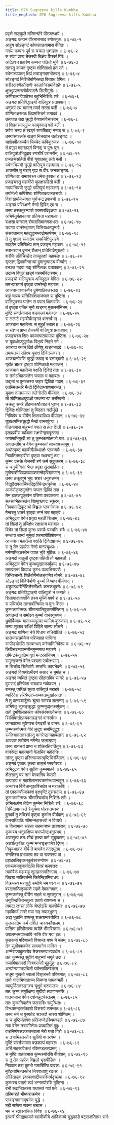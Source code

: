 ```yaml
---
title: 076 Sugreeva kills Kumbha
title_english: 076 Sugreeva kills Kumbha

---
```


<div class="audioEmbed"  caption="श्रीराम-हरिसीताराममूर्ति-घनपाठिभ्यां वचनम्" src="https://archive.org/download/Ramayana-recitation-Sriram-harisItArAmamUrti-Ghanapaati-v2/Kanda_6/Kanda_6_YK-076-Sugreeva_kills_Kumbha_0.mp3"></div>

प्रवृत्ते सङ्कुले तस्मिन्घोरे वीरजनक्षये ।  
अङ्गदः कम्पनं वीरमाससाद रणोत्सुकः ॥ ६-७६-१  
आहूय सोऽङ्गदं कोपात्ताडयामास वेगितः ।  
गदया कम्पनः पूर्वं स चचाल भृशाहतः ॥ ६-७६-२  
स संज्ञां प्राप्य तेजस्वी चिक्षेप शिखरं गिरेः ।  
अर्दितश्च प्रहारेण कम्पनः पतितो भुवि ॥ ६-७६-३  
ततस्तु कम्पनं दृष्ट्वा शोणिताक्षो हतं रणे ।  
रथेनाभ्यपतत् क्षिप्रं तत्राङ्गदमभीतवत् ॥ ६-७६-४  
सोऽङ्गदं निशितैर्बाणैस्तदा विव्याध वेगितः ।  
शरीरदारणैस्तीक्षणैः कालाग्निसमविग्रहैः ॥ ६-७६-५  
क्षुरक्षुरप्रनाराचैर्वत्सदनैः शिलीमुखैः ।  
कर्णिशल्यविपाठैश्च बहुभिर्निशितैः शरैः ॥ ६-७६-६  
अङ्गदः प्रतिविद्धाङ्गो वालिपुत्रः प्रतापवान् ।  
धनुरुग्रं रथं बाणान् ममर्द तरसा बली ॥ ६-७६-७  
शोणिताक्षस्ततः क्षिप्रमसिचर्म समाददे ।  
उत्पपात तदा क्रुद्धो वेगवानविचारयन् ॥ ६-७६-८  
तं क्षिप्रतरमाप्लुत्य परामृश्याङ्गदो बली ।  
करेण तस्य तं खड्गं समाच्चिद्य ननाद च ॥ ६-७६-९  
तस्यांसफलके खड्गं निचखान ततोऽङ्गदः ।  
यज्ञोपवीतवच्चैनं चिच्चेद कपिकुञ्जरः ॥ ६-७६-१०  
तं प्रगृह्य महाखड्गं विनद्य च पुनः पुनः ।  
वालिपुत्रोऽभिदुद्राव रणशीर्षं परानरीन् ॥ ६-७६-११  
प्रजङ्घसहितो वीरो यूपाक्षस्तु ततो बली ।  
रथेनाभिययौ क्रुद्धो वालिपुत्रं महाबलम् ॥ ६-७६-१२  
आयसीम् तु गदाम् गृह्य स वीरः कनकाङ्गदः ।  
शोणिताक्षः समाश्वस्य तमेवानुपपात ह ॥ ६-७६-१३  
प्रजङ्घस्तु महावीरो यूपाक्षसहितो बली ।  
गदयाभिययौ क्रुद्धो वालिपुत्रं महाबलम् ॥ ६-७६-१४  
तयोर्मध्ये कपिश्रेष्ठः शोणिताक्षप्रजङ्घयोः ।  
विशाखयोर्मध्यगतः पूर्णचन्द्र इवाबभौ ॥ ६-७६-१५  
अङ्गदं परिरक्षनौ मैन्दो द्विविद एव च ।  
तस्य तस्थतुरभ्याशे परस्परदिदृक्षया ॥ ६-७६-१६  
अभिपेतुर्महाकायाः प्रतियत्ता महाबलाः ।  
राक्षसा वानरान् रोषादसिबाणगदाधराः ॥ ६-७६-१७  
त्रयाणां वानरेन्द्राणाम् त्रिभिराक्षसपुम्गवैः ।  
संसक्तानाम् महद्युद्धमभवद्रोमहर्षणम् ॥ ६-७६-१८  
ते तु वृक्षान् समादाय सम्प्रचिक्षिपुराहवे ।  
खड्गेन प्रतिचिक्षेप तान् प्रजङ्ग महाबलः ॥ ६-७६-१९  
रथानश्वान् द्रुमान् शैलान् प्रतिचिक्षिपुराहवे ।  
शरौघैः प्रतिचिच्छेद तान्यूपाक्षो महाबलः ॥ ६-७६-२०  
सृष्टान् द्विवदमैन्दाभ्यां द्रुमानुत्पाट्य वीर्य्वान् ।  
बभञ्ज गदया मद्य शोणिताक्षः प्रतापवान् ॥ ६-७६-२१  
उद्यम्य विपुलं खड्गं परमर्मविदारणम् ।  
प्रजङ्घो वालिपुत्राय अभिदुद्राव वेगितः ॥ ६-७६-२२  
तमभ्याशगतं दृष्ट्वा वानरेन्द्रो महाबलः ।  
आजघानाश्वकर्णेन द्रुमेणातिबलस्तदा ॥ ६-७६-२३  
बाहुं चास्य सनिस्त्रिंशमाजघान स मुष्टिना ।  
वालिपुत्रस्य घातेन स पपात क्षितावसिः ॥ ६-७६-२४  
तं दृष्ट्वा पतितं भूमौ खड्गम् मुसलसंनिभम् ।  
मुष्टिं संवर्तयामास वज्रकल्पं महाबलः ॥ ६-७६-२५  
स ललाटे महावीर्यमङ्गदं वानरर्षभम् ।  
आजघान महातेजाः स मुहूर्तं च्चाल ह ॥ ६-७६-२६  
स संज्ञाम् प्राप्य तेजस्वी वालिपुत्रः प्रतापवान् ।  
प्रजङ्घस्य शिरः कायात्पातयामास मुष्टिना ॥ ६-७६-२७  
स यूपाक्षोऽश्रुपूर्णाक्षः पितृव्ये निहते रणे ।  
अवरुह्य रथान् क्षिप्रं क्षीणेषुः खड्गमाददे ॥ ६-७६-२८  
तमापतन्तं संप्रेक्ष्य यूपाक्षं द्विविदस्त्वरन् ।  
आजघानोरसि क्रुद्धो जग्राह च बलाद्बली ॥ ६-७६-२९  
गृहीतं भ्रातरं दृष्ट्वा शोणिताक्षो महाबलम् ।  
आजघान महातेजा वक्षसि द्विविदं ततः ॥ ६-७६-३०  
स ततोऽभिहतस्तेन चचाल च महाबलः ।  
उद्यतां च पुनस्तस्य जहार द्विविदो गदाम् ॥ ६-७६-३१  
एतस्मिन्नन्तरे मैन्दो द्विविदाभ्याशमागमत् ।  
यूपाक्षं ताडमामास तलेनोरसि वीर्यवान् ॥ ६-७६-३२  
तौ शोणिताक्षयूपाक्षौ प्लवम्गाभ्यां तरस्विनौ ।  
चक्रतुः समरे तीव्रमाकर्षोत्पाटनं भृशम् ॥ ६-७६-३३  
द्विविदः शोणिताक्षं तु विददार नखैर्मुखे ।  
निष्पिपेष च वीर्येण क्षितावाविध्य वीर्यवान् ॥ ६-७६-३४  
यूपाक्षमभिसंक्रुद्धो मैन्दो वानरपुंगवः ।  
पीडयामास बाहुभ्यां पपात स हतः क्षितौ ॥ ६-७६-३५  
हतप्रप्रवीरा व्यथिता राक्षसेन्द्रचमूस्तदा ।  
जगामाभिमुखी सा तु कुम्भकर्णात्मजो यतः ॥ ६-७६-३६  
आपतन्तीम् च वेगेन कुम्भस्तां सान्त्वयच्चमूम् ।  
अथोत्कृष्टं महावीर्यैर्लब्धलक्षैः प्लवम्गमैः ॥ ६-७६-३७  
निपातितमहावीरां दृष्ट्वा रक्षश्चमूं तदा ।  
कुम्भः प्रचक्रे तेजस्वी रणे कर्म सुदुष्करम् ॥ ६-७६-३८  
स धनुर्धन्विनां श्रेष्ठः प्रगृह्य सुसमाहितः ।  
मुमोचाशीविषप्रख्याञ्शरान्देहविदारणान् ॥ ६-७६-३९  
तस्य तच्छुशुभे भूयः सशरं धनुरुत्तमम् ।  
विद्युदैरावतार्चिष्मद्द्वितीयेन्द्रधनुर्यथा ॥ ६-७६-४०  
आकर्णकृष्टमुक्तेन जघान द्विविदं तदा ।  
तेन हाटकपुङ्खेन पत्रिणा पत्रवाससा ॥ ६-७६-४१  
सहसाभिहतस्तेन विप्रमुक्तपदः स्फुरन् ।  
निपपाताद्रिकूटाभो विह्वलः प्लवगोत्तमः ॥ ६-७६-४२  
मैन्दस्तु भ्रातरं दृष्ट्वा भग्नं तत्र महाहवे ।  
अभिदुद्राव वेगेन प्रगृह्य महतीं शिलाम् ॥ ६-७६-४३  
तां शिलां तु प्रचिक्षेप राक्षसाय महाबलः ।  
बिभेद तां शिलां कुम्भः प्रसन्नैः पञ्चभिः शरैः ॥ ६-७६-४४  
सन्धाय चान्यं सुमुखं शरमाशीविषोपमम् ।  
आजघान महातेजा वक्षसि द्विविदाग्रजम् ॥ ६-७६-४५  
स तु तेन प्रहारेण मैन्दो वानरयूथपः ।  
मर्मण्यभिहतस्तेन पपात भुवि मूर्छितः ॥ ६-७६-४६  
अङ्गदो मातुलौ दृष्ट्वा पतितौ तौ महाबलौ ।  
अभिदुद्राव वेगेन कुम्भमुद्यतकार्मुकम् ॥ ६-७६-४७  
तमापतन्तं विव्याध कुम्भः पञ्चभिरायसैः ।  
त्रिभिश्चान्यैः शितैर्बाणैर्मातङ्गमिव तोमरैः ॥ ६-७६-४८  
सोऽङ्गदं विविधैर्बाणैः कुम्भो विव्याध वीर्यवान् ।  
अकुण्ठधारैर्निशितैस्तीक्ष्णैः कनकभूषणैः ॥ ६-७६-४९  
अङ्गदः प्रतिविद्धाङ्गो वालिपुत्रो न कम्पते ।  
शिलापादपवर्षाणि तस्य मूर्ध्नि ववर्ष ह ॥ ६-७६-५०  
स प्रचिच्छेद तान्सर्वान्बिभेद च पुनः शिलाः ।  
कुम्भकर्णात्मजः श्रीमान्वालिपुत्रसमीरितान् ॥ ६-७६-५१  
आपतन्तं च सम्प्रेक्ष्य कुम्भो वानरयूथपम् ।  
भ्रुवोर्विव्याध बाणाभ्यामुल्काभ्यामिव कुञ्जरम् ॥ ६-७६-५२  
तस्य सुस्राव रुधिरं पिहिते चास्य लोचने ।  
अङ्गदः पाणिना नेत्रे पिधाय रुधिरोक्षिते ॥ ६-७६-५३  
सालमासन्नमेकेन परिजग्राह पाणिना ।  
सम्पीड्योरसि सस्कन्धम् करेणाभिनिवेश्य च ॥ ६-७६-५४  
किञ्चिदभ्यवनम्यैनमुन्ममाथ महारणे ।  
तमिन्द्रकेतुप्रतिमं वृक्षं मन्दरसंनिभम् ॥ ६-७६-५५  
समुत्सृजन्तं वेगेन पश्यतां सर्वरक्षसाम् ।  
स चिच्छेद शितैर्बाणैः सप्तभिः कायभेदनैः ॥ ६-७६-५६  
अङ्गदो विव्यथेऽभीक्ष्णं ससाद च मुमोह च ।  
अङ्गदं व्यथितं दृष्ट्वा सीदन्तमिव सागरे ॥ ६-७६-५७  
दुरासदं हरिश्रेष्ठा राघवाय न्यवेदयन् ।  
रामस्तु व्यथितं श्रुत्वा वालिपुत्रं महाहवे ॥ ६-७६-५८  
व्यादिदेश हरिश्रेष्ठाञ्जाम्बवत्प्रमुखांस्ततः ।  
ते तु वानरशार्दूलाः श्रुत्वा रामस्य शासनम् ॥ ६-७६-५९  
अभिपेतुः सुसङ्क्रुद्धाः कुम्भमुद्यतकार्मुकम् ।  
ततो द्रुमशिलाहस्ताः कोपसंरक्तलोचनाः ॥ ६-७६-६०  
रिरक्षिषन्तोऽभ्यपतन्नङ्गदं वानरर्षभाः ।  
जाम्बवांश्च सुषेणश्च वेगदर्शी च वानरः ॥ ६-७६-६१  
कुम्भकर्णात्मजं वीरं क्रुद्धाः समभिदुद्रुवुः ।  
समीक्ष्यातततस्तांस्तु वानरेन्द्रान्महाबलान् ॥ ६-७६-६२  
आववार शरौघेण नगेनेव जलाशयम् ।  
तस्य बाणचयं प्राप्य न शोकेरतिवर्तितुम् ॥ ६-७६-६३  
वानरेन्द्रा महात्मानो वेलामिव महोदधिः ।  
तांस्तु दृष्ट्वा हरिगणाञ्शरवृष्टिभिरर्दितान् ॥ ६-७६-६४  
अङ्गदं पृष्ठतः कृत्वा भ्रातृजं प्लवगेश्वरः ।  
अभिदुद्राव वेगेन सुग्रीवः कुम्भमाहवे ॥ ६-७६-६५  
शैलसानु चरं नागं वेगवानिव केसरी ।  
उत्पाट्य च महाशैलानश्वकर्णान्धवान्बहून् ॥ ६-७६-६६  
अन्यांश्च विविधान्वृक्षांश्चिक्षेप च महाकपिः ।  
तां छादयन्तीमाकाशं वृक्षवृष्टिं दुरासदाम् ॥ ६-७६-६७  
कुम्भकर्णात्मजः श्रीमांश्चिच्छेद निशितैः शरैः ।  
अभिलक्ष्येण तीव्रेण कुम्भेन निशितैः शरैः ॥ ६-७६-६८  
निर्भिद्यमानास्ते रेजुर्यथा घोरशतघ्नयः ।  
द्रुमवर्षं तु तच्छिन्नं दृष्ट्वा कुम्भेन वीर्यवान् ॥ ६-७६-६९  
वानराधिपतिः श्रीमान्महासत्त्वो न विव्यथे ।  
स विध्यमानः सहसा सहमानश्च ताञ्शरान् ॥ ६-७६-७०  
कुम्भस्य धनुराक्षिप्य बभञ्जेन्द्रधनुःप्रभम् ।  
अवप्लुत्य ततः शीघ्रं कृत्वा कर्म सुदुष्करम् ॥ ६-७६-७१  
अब्रवीत्कुपितः कुम्भं भग्नशृङ्गमिव द्विपम् ।  
निकुम्भाग्रज वीर्यं ते बाणवेगं तदद्भुतम् ॥ ६-७६-७२  
संनतिश्च प्रभावश्च तव वा रावणस्य वा ।  
प्रह्रादबलिवृत्रघ्नकुबेरवरुणोपम ॥ ६-७६-७३  
एकस्त्वमनुजातोऽसि पितरं बलवत्तरः ।  
त्वामेवैकं महाबाहुं शूलहस्तमरिन्दमम् ॥ ६-७६-७४  
त्रिदशा नातिवर्तन्ते जितेन्द्रियमिवाधयः ।  
विक्रमस्व महाबुद्धे कर्माणि मम पश्य च ॥ ६-७६-७५  
वरदानात्पितृव्यस्ते सहते देवदानवान् ।  
कुम्भकर्णस्तु वीर्येण सहते च सुरासुरान् ॥ ६-७६-७६  
धनुषीन्द्रजितस्तुल्यः प्रतापे रावणस्य च ।  
त्वमद्य रक्षसां लोके श्रेष्ठोऽसि बलवीर्यतः ॥ ६-७६-७७  
महाविमर्दं समरे मया सह तवाद्भुतम् ।  
अद्य भूतानि पश्यन्तु शक्रशम्बरयोरिव ॥ ६-७६-७८  
कृतमप्रतिमं कर्म दर्शितं चास्त्रकौशलम् ।  
पातिता हरिवीराश्च त्वयैते भीमविक्रमाः ॥ ६-७६-७९  
उपालम्भभयाच्चापि नासि वीर मया हतः ।  
कृतकर्मा परिश्रान्तो विश्रान्तः पश्य मे बलम् ॥ ६-७६-८०  
तेन सुग्रीववाक्येन सावमानेन मानितः ।  
अग्नेराज्यहुतस्येव तेजस्तस्याभ्यवर्धत ॥ ६-७६-८१  
ततः कुम्भस्तु सुग्रीवं बाहुभ्यां जगृहे तदा ।  
गजाविवातमदौ निःश्वसन्तौ मुहुर्मुहुः ॥ ६-७६-८२  
अन्योन्यगात्रग्रथितौ घर्षन्तावितरेतरम् ।  
सधूमां मुखतो ज्वालां विसृजन्तौ परिश्रमात् ॥ ६-७६-८३  
तयोः पादाभिघाताच्च निमग्ना चाभवन्मही ।  
व्याघूर्णिततरङ्गश्च चुक्षुभे वरुणालयः ॥ ६-७६-८४  
ततः कुम्भं समुत्क्षिप्य सुग्रीवो लवणाम्ब्भसि ।  
पातयामास वेगेन दर्शयन्नुदधेस्तलम् ॥ ६-७६-८५  
ततः कुम्भनिपातेन जलराशिः समुत्थितः ।  
विन्ध्यमन्दरसंकाशो विससर्प समन्ततः॥ ६-७६-८६  
तस्य चर्म च पुस्फोट सञ्जज्ञे चास्य शोणितम् ।  
स च मुष्टिर्महावेगः प्रतिजघ्नेऽस्थिमण्डले ॥ ६-७६-८७  
तदा वेगेन तत्रासीत्तेजः प्रज्वालितं मुहुः ।  
वज्रनिष्पेषसञ्जातज्वाला मेरौ यथा गिरौ ॥ ६-७६-८८  
स तत्राभिहतस्तेन सुग्रीवो वानरर्षभः ।  
मुष्टिं संवर्तयामास वज्रकल्पं महाबलः ॥ ६-७६-८९  
अर्चिःसहस्रविकचं रविमण्डलसप्रभम् ।  
स मुष्टिं पातयामास कुम्भस्योरसि वीर्यवान् ॥ ६-७६-९०  
स तु तेन प्रहरेण विह्वलो भृशपीडितः ।  
निपपात तदा कुम्भो गतार्चिरिव पावकः ॥ ६-७६-९१  
मुष्टिनाभिहतस्तेन निपपाताशु राक्षसः ।  
लोहिताङ्ग इवाकाशाद्दीप्तरश्मिर्यदृच्छया ॥ ६-७६-९२  
कुम्भस्य पततो रूपं भग्नस्योरसि मुष्टिना ।  
बभौ रुद्राभिपन्नस्य यथारूपं गवां पतेः ॥ ६-७६-९३  
तस्मिन्हते भीमपराक्रमेण ।  
प्लवङ्गमानामृषभेण युद्धे ।  
मही सशैला सवना चचाल ।  
भयं च रक्षांस्यधिकं विवेश ॥ ६-७६-९४  
इत्यार्षे श्रीमद्रामायणे वाल्मीकीये आदिकाव्ये युद्धकांडे षट्सप्ततितमः सर्गः